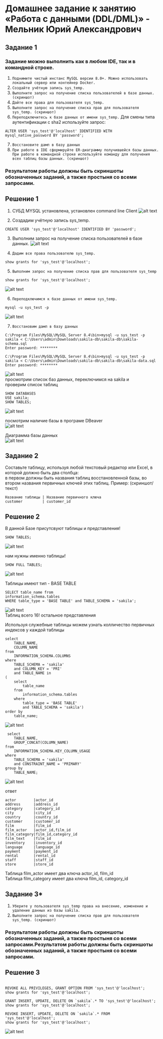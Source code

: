 # Домашнее задание к занятию «Работа с данными (DDL/DML)» - Мельник Юрий Александрович


## Задание 1

### Задание можно выполнить как в любом IDE, так и в командной строке.
 

1. `Поднимите чистый инстанс MySQL версии 8.0+. Можно использовать локальный сервер или контейнер Docker.`
2. `Создайте учётную запись sys_temp.`
3. `Выполните запрос на получение списка пользователей в базе данных. (скриншот)`
4. `Дайте все права для пользователя sys_temp.`
5. `Выполните запрос на получение списка прав для пользователя sys_temp. (скриншот)`
6. `Переподключитесь к базе данных от имени sys_temp.`
  Для смены типа аутентификации с sha2 используйте запрос:  
```
ALTER USER 'sys_test'@'localhost' IDENTIFIED WITH mysql_native_password BY 'password';
```
  
7. `Восстановите дамп в базу данных`
8. `При работе в IDE сформируйте ER-диаграмму получившейся базы данных. При работе в командной строке используйте команду для получения всех таблиц базы данных. (скриншот)`

### Результатом работы должны быть скриншоты обозначенных заданий, а также простыня со всеми запросами.

## Решение 1  
1. СУБД MYSQL установлена, установлен command line Client 
 ![alt text](https://github.com/ysatii/DB-HW2/blob/main/img/image1.jpg)  
 
2. Создадим учётную запись sys_temp.
```
CREATE USER 'sys_test'@'localhost' IDENTIFIED BY 'password';
```
3. Выполним запрос на получение списка пользователей в базе данных.
 ![alt text](https://github.com/ysatii/DB-HW2/blob/main/img/image1_1.jpg)  
 
 
4. `Дадим все права пользователю sys_temp.`   
```
show grants for 'sys_test'@'localhost';
```

5. `Выполним запрос на получение списка прав для пользователя sys_temp`  
```
show grants for 'sys_test'@'localhost';  
```
 ![alt text](https://github.com/ysatii/DB-HW2/blob/main/img/image1_2.jpg)  


6. `Переподключимся к базе данных от имени sys_temp.`  
```
mysql -u sys_test -p
```
 ![alt text](https://github.com/ysatii/DB-HW2/blob/main/img/image1_3.jpg)  
 
7. `Восстановим дамп в базу данных`
```
C:\Program Files\MySQL\MySQL Server 8.4\bin>mysql -u sys_test -p sakila < C:\Users\admin\Downloads\sakila-db\sakila-db\sakila-schema.sql
Enter password: ********

C:\Program Files\MySQL\MySQL Server 8.4\bin>mysql -u sys_test -p sakila < C:\Users\admin\Downloads\sakila-db\sakila-db\sakila-data.sql
Enter password: ********
```
 ![alt text](https://github.com/ysatii/DB-HW2/blob/main/img/image1_4.jpg)  
просмотрим список баз данных, переключимся на sakila и   
проверим список таблиц   


```
SHOW DATABASES
USE sakila;
SHOW TABLES;
```

 ![alt text](https://github.com/ysatii/DB-HW2/blob/main/img/image1_5.jpg)   
  
 посмотрим наличие базы в програме DBeaver   
  ![alt text](https://github.com/ysatii/DB-HW2/blob/main/img/image1_6.jpg)  
  
 Диаграмма базы данных  
  ![alt text](https://github.com/ysatii/DB-HW2/blob/main/img/image1_7.jpg)   

 
## Задание 2

Составьте таблицу, используя любой текстовый редактор или Excel, в которой должно быть два столбца:  
 в первом должны быть названия таблиц восстановленной базы, во втором названия первичных ключей этих таблиц.
 Пример: (скриншот/текст)
 
```
Название таблицы | Название первичного ключа
customer         | customer_id
```

## Решение 2
В данной Базе присутсвуют таблицы и представления!  
```
SHOW TABLES;

```
 ![alt text](https://github.com/ysatii/DB-HW2/blob/main/img/image2.jpg)  
 
 
 нам нужны именно таблицы!  
```
SHOW FULL TABLES;
```
 ![alt text](https://github.com/ysatii/DB-HW2/blob/main/img/image2_1.jpg)  

Таблицы имеют тип - BASE TABLE  
```
SELECT table_name from
information_schema.tables 
WHERE table_type = 'BASE TABLE' and TABLE_SCHEMA = 'sakila';
```
 ![alt text](https://github.com/ysatii/DB-HW2/blob/main/img/image2_2.jpg)  
 Таблиц всего 16! остальное представления
 
 Используя служебные таблицы можем узнать колличество первичных индексов у каждой таблицы
```
select
	TABLE_NAME,
	COLUMN_NAME
from
	INFORMATION_SCHEMA.COLUMNS
where
	TABLE_SCHEMA = 'sakila'
	and COLUMN_KEY = 'PRI'
	and TABLE_NAME in 
(
	select
		table_name
	from
		information_schema.tables
	where
		table_type = 'BASE TABLE'
		and TABLE_SCHEMA = 'sakila')
order by
	table_name;
```
 ![alt text](https://github.com/ysatii/DB-HW2/blob/main/img/image2_3.jpg)  
 
```
 select
	TABLE_NAME,
	GROUP_CONCAT(COLUMN_NAME)
from
	INFORMATION_SCHEMA.KEY_COLUMN_USAGE
where
	TABLE_SCHEMA = 'sakila'
	and CONSTRAINT_NAME = 'PRIMARY'
group by
	TABLE_NAME;
```

 ![alt text](https://github.com/ysatii/DB-HW2/blob/main/img/image2_4.jpg)  
 
ответ  
```
actor        |actor_id                 
address      |address_id               
category     |category_id              
city         |city_id                  
country      |country_id               
customer     |customer_id              
film         |film_id                  
film_actor   |actor_id,film_id         
film_category|film_id,category_id      
film_text    |film_id                  
inventory    |inventory_id             
language     |language_id              
payment      |payment_id               
rental       |rental_id                
staff        |staff_id                 
store        |store_id                 
```
Таблица film_actor имеет два ключа actor_id, film_id  
Таблица film_category имеет два ключа film_id, category_id  


## Задание 3*
1. `Уберите у пользователя sys_temp права на внесение, изменение и удаление данных из базы sakila.`  
2. `Выполните запрос на получение списка прав для пользователя sys_temp. (скриншот)`

### Результатом работы должны быть скриншоты обозначенных заданий, а также простыня со всеми запросами.Результатом работы должны быть скриншоты обозначенных заданий, а также простыня со всеми запросами.


## Решение 3
```

REVOKE ALL PRIVILEGES, GRANT OPTION FROM 'sys_test'@'localhost';
show grants for 'sys_test'@'localhost';

GRANT INSERT, UPDATE, DELETE ON `sakila`.* TO 'sys_test'@'localhost';
show grants for 'sys_test'@'localhost';

REVOKE INSERT, UPDATE, DELETE ON `sakila`.* FROM 'sys_test'@'localhost';
show grants for 'sys_test'@'localhost';
```
 ![alt text](https://github.com/ysatii/DB-HW2/blob/main/img/image3.jpg)  
